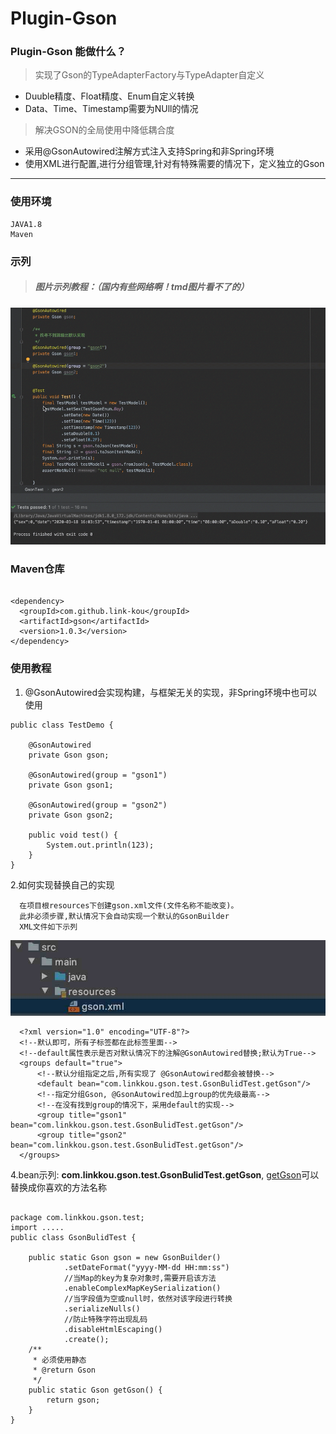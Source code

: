 # Plugin-Gson

### Plugin-Gson 能做什么？

> 实现了Gson的TypeAdapterFactory与TypeAdapter自定义

- Duuble精度、Float精度、Enum自定义转换
- Data、Time、Timestamp需要为NUll的情况

> 解决GSON的全局使用中降低耦合度
>
- 采用@GsonAutowired注解方式注入支持Spring和非Spring环境
- 使用XML进行配置,进行分组管理,针对有特殊需要的情况下，定义独立的Gson

---
### 使用环境

    JAVA1.8
    Maven

### 示列

> ##### 图片示列教程：（国内有些网络啊！tmd图片看不了的）

 ![样列](https://raw.githubusercontent.com/Link-Kou/Plugin-Gson/master/image/2020-03-18_16-04-22.gif "样列")
 
### Maven仓库

 ```xml：

 <dependency>
   <groupId>com.github.link-kou</groupId>
   <artifactId>gson</artifactId>
   <version>1.0.3</version>
 </dependency>

 ```
   
### 使用教程

1. @GsonAutowired会实现构建，与框架无关的实现，非Spring环境中也可以使用

```java：
public class TestDemo {

    @GsonAutowired
    private Gson gson;

    @GsonAutowired(group = "gson1")
    private Gson gson1;

    @GsonAutowired(group = "gson2")
    private Gson gson2;

    public void test() {
        System.out.println(123);
    }
}
```

2.如何实现替换自己的实现

```bash：
  在项目根resources下创建gson.xml文件(文件名称不能改变)。
  此非必须步骤,默认情况下会自动实现一个默认的GsonBuilder
  XML文件如下示列
```

![样列](https://raw.githubusercontent.com/Link-Kou/Plugin-Gson/master/image/2020-03-18_16-24-46.jpg "样列")
 
```xml：
  <?xml version="1.0" encoding="UTF-8"?>
  <!--默认即可，所有子标签都在此标签里面-->
  <!--default属性表示是否对默认情况下的注解@GsonAutowired替换;默认为True-->
  <groups default="true">
      <!--默认分组指定之后,所有实现了 @GsonAutowired都会被替换-->
      <default bean="com.linkkou.gson.test.GsonBulidTest.getGson"/>
      <!--指定分组Gson, @GsonAutowired加上group的优先级最高-->
      <!--在没有找到group的情况下，采用default的实现-->
      <group title="gson1" bean="com.linkkou.gson.test.GsonBulidTest.getGson"/>
      <group title="gson2" bean="com.linkkou.gson.test.GsonBulidTest.getGson"/>
  </groups>
```

4.bean示列: <b>com.linkkou.gson.test.GsonBulidTest.getGson</b>, <u>getGson</u>可以替换成你喜欢的方法名称

```java：

package com.linkkou.gson.test;
import .....
public class GsonBulidTest {

    public static Gson gson = new GsonBuilder()
            .setDateFormat("yyyy-MM-dd HH:mm:ss")
            //当Map的key为复杂对象时,需要开启该方法
            .enableComplexMapKeySerialization()
            //当字段值为空或null时，依然对该字段进行转换
            .serializeNulls()
            //防止特殊字符出现乱码
            .disableHtmlEscaping()
            .create();
    /**
     * 必须使用静态
     * @return Gson
     */
    public static Gson getGson() {
        return gson;
    }
}

```

